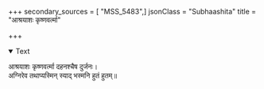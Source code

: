 +++
secondary_sources = [ "MSS_5483",]
jsonClass = "Subhaashita"
title = "आश्रयाशः कृष्णवर्त्मा"

+++

<details open><summary>Text</summary>

आश्रयाशः कृष्णवर्त्मा दहनश्चैष दुर्जनः।  
अग्निरेव तथाप्यस्मिन् स्याद् भस्मनि हुतं हुतम्॥
</details>
